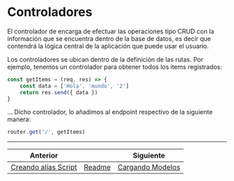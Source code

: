 # Controladores

El controlador de encarga de efectuar las operaciones tipo CRUD con la información que se encuentra dentro de la base de datos, es decir que contendrá la lógica central de la aplicación que puede usar el usuario.

Los controladores se ubican dentro de la definición de las rutas. Por ejemplo, tenemos un controlador para obtener todos los items registrados:

```js
const getItems = (req, res) => {
    const data = ['Hola', 'mundo', '2']
    return res.send({ data })
}
```

... Dicho controlador, lo añadimos al endpoint respectivo de la siguiente manera:

```js
router.get('/', getItems)
```

___
| Anterior                              |                        | Siguiente                                  |
| ------------------------------------- | ---------------------- | ------------------------------------------ |
| [Creando alías Script](05_Scripts.md) | [Readme](../README.md) | [Cargando Modelos](07_Cargando_Modelos.md) |
